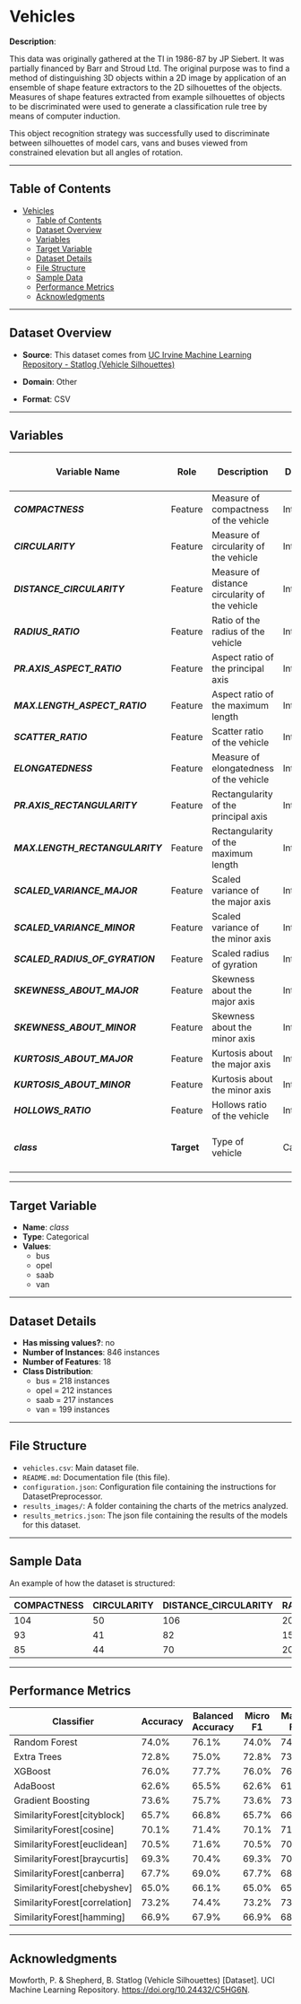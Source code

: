 # Vehicles

**Description**:

This data was originally gathered at the TI in 1986-87 by JP Siebert. It was partially financed by Barr and Stroud Ltd. The original purpose was to find a method of distinguishing 3D objects within a 2D image by application of an ensemble of shape feature extractors to the 2D silhouettes of the objects. Measures of shape features extracted from example silhouettes of objects to be discriminated were used to generate a classification rule tree by means of computer induction.

This object recognition strategy was successfully used to discriminate between silhouettes of model cars, vans and buses viewed from constrained elevation but all angles of rotation.

---

## Table of Contents
- [Vehicles](#vehicles)
  - [Table of Contents](#table-of-contents)
  - [Dataset Overview](#dataset-overview)
  - [Variables](#variables)
  - [Target Variable](#target-variable)
  - [Dataset Details](#dataset-details)
  - [File Structure](#file-structure)
  - [Sample Data](#sample-data)
  - [Performance Metrics](#performance-metrics)
  - [Acknowledgments](#acknowledgments)

---

## Dataset Overview

- **Source**: This dataset comes from [UC Irvine Machine Learning Repository - Statlog (Vehicle Silhouettes)](https://archive.ics.uci.edu/dataset/149/statlog+vehicle+silhouettes)

- **Domain**: Other

- **Format**: CSV

---

## Variables

| Variable Name | Role | Description | Data Type | Range / Values |
|---|---|---|---|---|
| ***COMPACTNESS*** | Feature | Measure of compactness of the vehicle | Integer | - |
| ***CIRCULARITY*** | Feature | Measure of circularity of the vehicle | Integer | - |
| ***DISTANCE_CIRCULARITY*** | Feature | Measure of distance circularity of the vehicle | Integer | - |
| ***RADIUS_RATIO*** | Feature | Ratio of the radius of the vehicle | Integer | - |
| ***PR.AXIS_ASPECT_RATIO*** | Feature | Aspect ratio of the principal axis | Integer | - |
| ***MAX.LENGTH_ASPECT_RATIO*** | Feature | Aspect ratio of the maximum length | Integer | - |
| ***SCATTER_RATIO*** | Feature | Scatter ratio of the vehicle | Integer | - |
| ***ELONGATEDNESS*** | Feature | Measure of elongatedness of the vehicle | Integer | - |
| ***PR.AXIS_RECTANGULARITY*** | Feature | Rectangularity of the principal axis | Integer | - |
| ***MAX.LENGTH_RECTANGULARITY*** | Feature | Rectangularity of the maximum length | Integer | - |
| ***SCALED_VARIANCE_MAJOR*** | Feature | Scaled variance of the major axis | Integer | - |
| ***SCALED_VARIANCE_MINOR*** | Feature | Scaled variance of the minor axis | Integer | - |
| ***SCALED_RADIUS_OF_GYRATION*** | Feature | Scaled radius of gyration | Integer | - |
| ***SKEWNESS_ABOUT_MAJOR*** | Feature | Skewness about the major axis | Integer | - |
| ***SKEWNESS_ABOUT_MINOR*** | Feature | Skewness about the minor axis | Integer | - |
| ***KURTOSIS_ABOUT_MAJOR*** | Feature | Kurtosis about the major axis | Integer | - |
| ***KURTOSIS_ABOUT_MINOR*** | Feature | Kurtosis about the minor axis | Integer | - |
| ***HOLLOWS_RATIO*** | Feature | Hollows ratio of the vehicle | Integer | - |
| ***class*** | **Target** | Type of vehicle | Categorical | bus, opel, saab, van |

---

## Target Variable

- **Name**: *class*
- **Type**: Categorical
- **Values**:
  - bus
  - opel
  - saab
  - van

---

## Dataset Details

- **Has missing values?**: no
- **Number of Instances**: 846 instances
- **Number of Features**: 18
- **Class Distribution**:
  - bus = 218 instances
  - opel = 212 instances
  - saab = 217 instances
  - van = 199 instances

---

## File Structure

- `vehicles.csv`: Main dataset file.
- `README.md`: Documentation file (this file).
- `configuration.json`: Configuration file containing the instructions for DatasetPreprocessor.
- `results_images/`: A folder containing the charts of the metrics analyzed.
- `results_metrics.json`: The json file containing the results of the models for this dataset.

---

## Sample Data

An example of how the dataset is structured:

| COMPACTNESS | CIRCULARITY | DISTANCE_CIRCULARITY | RADIUS_RATIO | PR.AXIS_ASPECT_RATIO | MAX.LENGTH_ASPECT_RATIO | SCATTER_RATIO | ELONGATEDNESS | PR.AXIS_RECTANGULARITY | MAX.LENGTH_RECTANGULARITY | SCALED_VARIANCE_MAJOR | SCALED_VARIANCE_MINOR | SCALED_RADIUS_OF_GYRATION | SKEWNESS_ABOUT_MAJOR | SKEWNESS_ABOUT_MINOR | KURTOSIS_ABOUT_MAJOR | KURTOSIS_ABOUT_MINOR | HOLLOWS_RATIO | class |
|---|---|---|---|---|---|---|---|---|---|---|---|---|---|---|---|---|---|---|
| 104 | 50 | 106 | 209 | 66 | 10 | 207 | 32 | 23 | 158 | 223 | 635 | 220 | 73 | 14 | 9 | 188 | 196 | saab |
| 93 | 41 | 82 | 159 | 63 | 9 | 144 | 46 | 19 | 143 | 160 | 309 | 127 | 63 | 6 | 10 | 199 | 207 | van |
| 85 | 44 | 70 | 205 | 103 | 52 | 149 | 45 | 19 | 144 | 241 | 325 | 188 | 127 | 9 | 11 | 180 | 183 | bus |

---

## Performance Metrics

| Classifier | Accuracy | Balanced Accuracy | Micro F1 | Macro F1 | Training Time | Prediction Time | Total Time |
|  ---  |  ---  |  ---  |  ---  |  ---  |  ---  |  ---  |  ---  |
| Random Forest | 74.0% | 76.1% | 74.0% | 74.3% | 0.039s | 0.001s | 0.040s |
| Extra Trees | 72.8% | 75.0% | 72.8% | 73.4% | 0.026s | 0.002s | 0.028s |
| XGBoost | 76.0% | 77.7% | 76.0% | 76.9% | 0.040s | 0.001s | 0.041s |
| AdaBoost | 62.6% | 65.5% | 62.6% | 61.1% | 0.045s | 0.003s | 0.048s |
| Gradient Boosting | 73.6% | 75.7% | 73.6% | 73.5% | 0.190s | 0.001s | 0.192s |
| SimilarityForest[cityblock] | 65.7% | 66.8% | 65.7% | 66.5% | 0.023s | 0.003s | 0.025s |
| SimilarityForest[cosine] | 70.1% | 71.4% | 70.1% | 71.5% | 0.022s | 0.003s | 0.025s |
| SimilarityForest[euclidean] | 70.5% | 71.6% | 70.5% | 70.7% | 0.023s | 0.003s | 0.025s |
| SimilarityForest[braycurtis] | 69.3% | 70.4% | 69.3% | 70.1% | 0.024s | 0.003s | 0.027s |
| SimilarityForest[canberra] | 67.7% | 69.0% | 67.7% | 68.3% | 0.022s | 0.003s | 0.025s |
| SimilarityForest[chebyshev] | 65.0% | 66.1% | 65.0% | 65.6% | 0.048s | 0.003s | 0.050s |
| SimilarityForest[correlation] | 73.2% | 74.4% | 73.2% | 73.9% | 0.022s | 0.003s | 0.025s |
| SimilarityForest[hamming] | 66.9% | 67.9% | 66.9% | 68.2% | 0.023s | 0.003s | 0.026s |

---

## Acknowledgments

Mowforth, P. & Shepherd, B.  Statlog (Vehicle Silhouettes) [Dataset]. UCI Machine Learning Repository. https://doi.org/10.24432/C5HG6N.